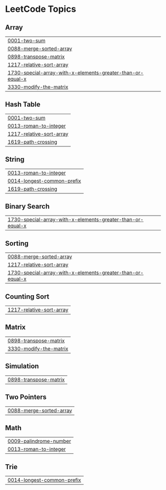 <!---LeetCode Topics Start-->
# LeetCode Topics
## Array
|  |
| ------- |
| [0001-two-sum](https://github.com/Neilnarnaware/Kotlin-Leetcode/tree/master/0001-two-sum) |
| [0088-merge-sorted-array](https://github.com/Neilnarnaware/Kotlin-Leetcode/tree/master/0088-merge-sorted-array) |
| [0898-transpose-matrix](https://github.com/Neilnarnaware/Kotlin-Leetcode/tree/master/0898-transpose-matrix) |
| [1217-relative-sort-array](https://github.com/Neilnarnaware/Kotlin-Leetcode/tree/master/1217-relative-sort-array) |
| [1730-special-array-with-x-elements-greater-than-or-equal-x](https://github.com/Neilnarnaware/Kotlin-Leetcode/tree/master/1730-special-array-with-x-elements-greater-than-or-equal-x) |
| [3330-modify-the-matrix](https://github.com/Neilnarnaware/Kotlin-Leetcode/tree/master/3330-modify-the-matrix) |
## Hash Table
|  |
| ------- |
| [0001-two-sum](https://github.com/Neilnarnaware/Kotlin-Leetcode/tree/master/0001-two-sum) |
| [0013-roman-to-integer](https://github.com/Neilnarnaware/Kotlin-Leetcode/tree/master/0013-roman-to-integer) |
| [1217-relative-sort-array](https://github.com/Neilnarnaware/Kotlin-Leetcode/tree/master/1217-relative-sort-array) |
| [1619-path-crossing](https://github.com/Neilnarnaware/Kotlin-Leetcode/tree/master/1619-path-crossing) |
## String
|  |
| ------- |
| [0013-roman-to-integer](https://github.com/Neilnarnaware/Kotlin-Leetcode/tree/master/0013-roman-to-integer) |
| [0014-longest-common-prefix](https://github.com/Neilnarnaware/Kotlin-Leetcode/tree/master/0014-longest-common-prefix) |
| [1619-path-crossing](https://github.com/Neilnarnaware/Kotlin-Leetcode/tree/master/1619-path-crossing) |
## Binary Search
|  |
| ------- |
| [1730-special-array-with-x-elements-greater-than-or-equal-x](https://github.com/Neilnarnaware/Kotlin-Leetcode/tree/master/1730-special-array-with-x-elements-greater-than-or-equal-x) |
## Sorting
|  |
| ------- |
| [0088-merge-sorted-array](https://github.com/Neilnarnaware/Kotlin-Leetcode/tree/master/0088-merge-sorted-array) |
| [1217-relative-sort-array](https://github.com/Neilnarnaware/Kotlin-Leetcode/tree/master/1217-relative-sort-array) |
| [1730-special-array-with-x-elements-greater-than-or-equal-x](https://github.com/Neilnarnaware/Kotlin-Leetcode/tree/master/1730-special-array-with-x-elements-greater-than-or-equal-x) |
## Counting Sort
|  |
| ------- |
| [1217-relative-sort-array](https://github.com/Neilnarnaware/Kotlin-Leetcode/tree/master/1217-relative-sort-array) |
## Matrix
|  |
| ------- |
| [0898-transpose-matrix](https://github.com/Neilnarnaware/Kotlin-Leetcode/tree/master/0898-transpose-matrix) |
| [3330-modify-the-matrix](https://github.com/Neilnarnaware/Kotlin-Leetcode/tree/master/3330-modify-the-matrix) |
## Simulation
|  |
| ------- |
| [0898-transpose-matrix](https://github.com/Neilnarnaware/Kotlin-Leetcode/tree/master/0898-transpose-matrix) |
## Two Pointers
|  |
| ------- |
| [0088-merge-sorted-array](https://github.com/Neilnarnaware/Kotlin-Leetcode/tree/master/0088-merge-sorted-array) |
## Math
|  |
| ------- |
| [0009-palindrome-number](https://github.com/Neilnarnaware/Kotlin-Leetcode/tree/master/0009-palindrome-number) |
| [0013-roman-to-integer](https://github.com/Neilnarnaware/Kotlin-Leetcode/tree/master/0013-roman-to-integer) |
## Trie
|  |
| ------- |
| [0014-longest-common-prefix](https://github.com/Neilnarnaware/Kotlin-Leetcode/tree/master/0014-longest-common-prefix) |
<!---LeetCode Topics End-->
